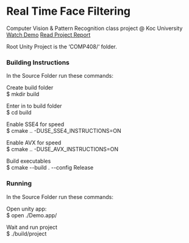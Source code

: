 # Real Time Face Filtering

Computer Vision & Pattern Recognition class project @ Koc University  
[Watch Demo](https://goo.gl/CqCtpn)
[Read Project Report](https://goo.gl/pe8qvE)

Root Unity Project is the ‘COMP408/‘ folder.  
### Building Instructions
In the Source Folder run these commands:  

Create build folder  
$ mkdir build  

Enter in to build folder  
$ cd build

Enable SSE4 for speed  
$ cmake .. -DUSE_SSE4_INSTRUCTIONS=ON  

Enable AVX for speed  
$ cmake .. -DUSE_AVX_INSTRUCTIONS=ON  

Build executables  
$ cmake --build . --config Release  

### Running
In the Source Folder run these commands:  

Open unity app:  
$ open ./Demo.app/  

Wait and run project  
$ ./build/project

